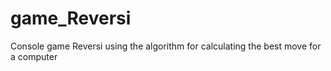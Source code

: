 # game_Reversi
Console game Reversi using the algorithm for calculating the best move for a computer
